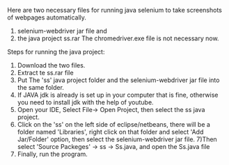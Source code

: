 Here are two necessary files for running java selenium to take screenshots of webpages automatically. 
1) selenium-webdriver jar file and
2) the java project ss.rar
The chromedriver.exe file is not necessary now.

Steps for running the java project:
1) Download  the two files.
2) Extract te ss.rar file 
3) Put The 'ss' java project folder and the selenium-webdriver jar file into the same folder.
4) If JAVA jdk is already is set up in your computer that is fine, otherwise you need to install jdk with the help of youtube.
5) Open your IDE, Select File-> Open Project, then select the ss java project.
6) Click on the 'ss' on the left side of eclipse/netbeans, there will be a folder named 'Libraries', right click on that folder and
  select 'Add Jar/Folder' option, then select the selenium-webdriver jar file.
7)Then select 'Source Packeges' -> ss -> Ss.java, and open the Ss.java file
8) Finally, run the program.
